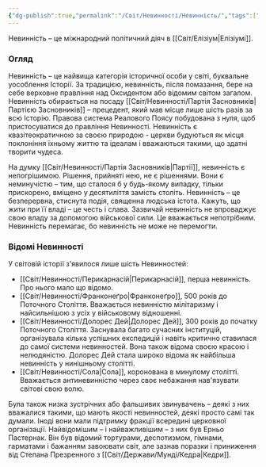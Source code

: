 ```yaml
---
{"dg-publish":true,"permalink":"/Світ/Невинності/Невинність/","tags":["Невинності"]}
---
```


Невинність – це міжнародний політичний діяч в [[Світ/Елізіум\|Елізіумі]].
### Огляд
Невинність – це найвища категорія історичної особи у світі, буквальне уособлення Історії. За традицією, невинність, після помазання, бере на себе верховне правління над Оксидентом або відомим світом загалом. Невинність обирається на посаду [[Світ/Невинності/Партія Засновників\|Партією Засновників]] – прецедент, який мав місце лише шість разів за всю Історію. Правова система Реалового Поясу побудована з нуля, щоб пристосуватися до правління Невинності. Невинність є квазітеократичною за своєю природою - церкви будуються як місця поклоніння їхньому життю та ідеалам і вважаються такими, що здатні творити чудеса.

На думку [[Світ/Невинності/Партія Засновників\|Партії]], невинність є непогрішимою. Рішення, прийняті нею, не є рішеннями. Вони є неминучістю – тим, що сталося б у будь-якому випадку, тільки прискорено, вміщено у десятиліття замість століть. Невинність – це безперервна, стиснута подія, священна людська істота. Кажуть, що жити при її владі – це честь і слава. Зазвичай невинність не впроваджує свою владу за допомогою військової сили. Це вважається непотрібним. Невинність перемагає, бо невинність не може не перемогти.
### Відомі Невинності
У світовій історії з'явилося лише шість Невинностей:

- [[Світ/Невинності/Перикарнасій\|Перикарнасій]], перша невинність. Про нього мало що відомо.
- [[Світ/Невинності/Франконеґро\|Франконеґро]], 500 років до Поточного Століття. Вважається невинністю мілітаризму і найсильнішою з усіх у військовому відношенні.
- [[Світ/Невинності/Долорес Дей\|Долорес Дей]], 300 років до початку Поточного Століття. Заснувала багато сучасних інституцій, організувала кілька успішних експедицій і навіть критично ставилася до самої системи невинностей. Вона також відома своєю красою і нелюдяністю. Долорес Дей стала широко відома як найбільша невинність у нинішньому столітті.
- [[Світ/Невинності/Сола\|Сола]], коронована в минулому столітті. Вважається антиневинністю через своє небажання нав'язувати світові свою волю.

Була також низка зустрічних або фальшивих звинувачень – деякі з них вважалися такими, що мають якості невинностей, деякі просто самі так думали. Іноді вони мали підтримку фракції всередині церковної організації. Найвідомішим – і найважливішим – з них був Ерньо Пастернак. Він був відомий тортурами, деспотизмом, гімнами, гарматами і бажанням завоювати світ, але зазнав поразки і приниження від Степана Презренного з [[Світ/Держави/Мунді/Кедра\|Кедри]].